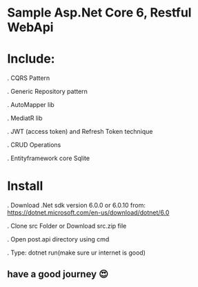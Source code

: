 # Sample Asp.Net Core 6, Restful WebApi

# Include:
. CQRS Pattern

. Generic Repository pattern

. AutoMapper lib

. MediatR lib

. JWT (access token) and Refresh Token technique

. CRUD Operations

. Entityframework core Sqlite

# Install
. Download .Net sdk version 6.0.0 or 6.0.10 from: https://dotnet.microsoft.com/en-us/download/dotnet/6.0

. Clone src Folder or Download src.zip file

. Open post.api directory using cmd

. Type: dotnet run(make sure ur internet is good) 


## have a good journey 😍
